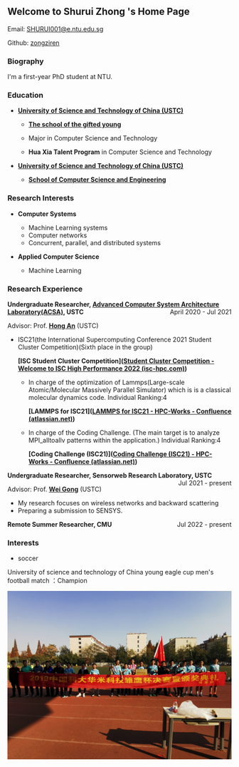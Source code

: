 ## Welcome to Shurui Zhong 's Home Page

Email: SHURUI001@e.ntu.edu.sg

Github: [zongziren](https://github.com/zongziren)

### Biography

I'm a first-year PhD student at NTU.

### Education

- <p style="text-align:left;"><strong><a href="http://en.ustc.edu.cn/">University of Science and Technology of China (USTC)</a></strong><span style="float:right;">

  - <p style="text-align:left;"><strong><a href="http://en.scgy.ustc.edu.cn/profile">The school of the gifted young</a></strong><span style="float:right;">

  - Major in Computer Science and Technology

  - **Hua Xia Talent Program** in Computer Science and Technology
- <p style="text-align:left;"><strong><a href="https://www.ntu.edu.sg/">University of Science and Technology of China (USTC)</a></strong><span style="float:right;">

  - <p style="text-align:left;"><strong><a href="https://www.ntu.edu.sg/scse/">School of Computer Science and Engineering</a></strong><span style="float:right;">



### Research Interests

- **Computer Systems**

  - Machine Learning systems
  - Computer networks
  - Concurrent, parallel, and distributed systems

- **Applied Computer Science**
  - Machine Learning

### Research Experience

<p style="text-align:left;"><strong>Undergraduate Researcher, <a href="http://acsa.ustc.edu.cn/">Advanced Computer System Architecture Laboratory(ACSA)</a>, USTC</strong><span style="float:right;">April 2020 - Jul 2021</span></p>

Advisor: Prof. **[Hong An](http://cs.ustc.edu.cn/2020/0426/c23235a460072/page.htm)** (USTC)

- ISC21(the International Supercomputing Conference 2021 Student Cluster Competition)(Sixth place in the group)

   **[ISC Student Cluster Competition]([Student Cluster Competition - Welcome to ISC High Performance 2022 (isc-hpc.com)](https://www.isc-hpc.com/student-cluster-competition.html))**

  - In charge of the optimization of Lammps(Large-scale Atomic/Molecular Massively Parallel Simulator) which is is a classical molecular dynamics code. Individual Ranking:4

    **[LAMMPS for ISC21]([LAMMPS for ISC21 - HPC-Works - Confluence (atlassian.net)](https://hpcadvisorycouncil.atlassian.net/wiki/spaces/HPCWORKS/pages/1928986641/LAMMPS+for+ISC21))**

  - In charge of the Coding Challenge. (The main target is to analyze MPI_alltoallv patterns within the application.) Individual Ranking:4

    **[Coding Challenge (ISC21)]([Coding Challenge (ISC21) - HPC-Works - Confluence (atlassian.net)](https://hpcadvisorycouncil.atlassian.net/wiki/spaces/HPCWORKS/pages/2159706134/Coding+Challenge+ISC21))**

<p style="text-align:left;"><strong>Undergraduate Researcher, Sensorweb Research Laboratory, USTC</strong><span style="float:right;">Jul 2021 - present</span></p>

Advisor: Prof. **[Wei Gong](http://staff.ustc.edu.cn/~weigong/)** (USTC)

- My research focuses on wireless networks and backward scattering
- Preparing a submission to SENSYS.


<p style="text-align:left;"><strong>Remote Summer Researcher, CMU</strong><span style="float:right;">Jul 2022 - present</span></p>

### Interests

- soccer

 University of science and technology of China young eagle cup men's football match ：Champion

 ![](.\1.jpg)
